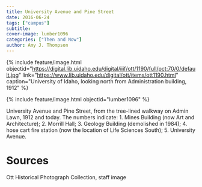 ```yaml
---
title: University Avenue and Pine Street
date: 2016-06-24
tags: ["campus"]
subtitle: 
cover-image: lumber1096
categories: ["Then and Now"]
author: Amy J. Thompson
---
```


{% include feature/image.html objectid="https://digital.lib.uidaho.edu/digital/iiif/ott/1190/full/pct:70/0/default.jpg" link="https://www.lib.uidaho.edu/digital/ott/items/ott1190.html" caption="University of Idaho, looking north from Administration building, 1912" %}

{% include feature/image.html objectid="lumber1096" %}

University Avenue and Pine Street, from the tree-lined walkway on Admin Lawn, 1912 and today.  The numbers indicate: 1. Mines Building (now Art and Architecture); 2. Morrill Hall; 3. Geology Building (demolished in 1984); 4. hose cart fire station (now the location of Life Sciences South); 5. University Avenue.

# Sources

Ott Historical Photograph Collection, staff image